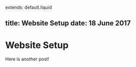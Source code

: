 extends: default.liquid

title: Website Setup
date: 18 June 2017
---

Website Setup
=============

Here is another post!

